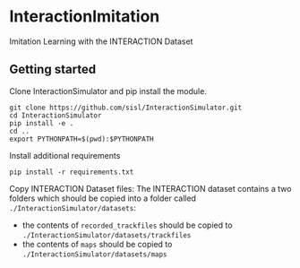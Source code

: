 # InteractionImitation
Imitation Learning with the INTERACTION Dataset

## Getting started
Clone InteractionSimulator and pip install the module.
```
git clone https://github.com/sisl/InteractionSimulator.git
cd InteractionSimulator
pip install -e .
cd ..
export PYTHONPATH=$(pwd):$PYTHONPATH
```
Install additional requirements
```
pip install -r requirements.txt
```
Copy INTERACTION Dataset files:
The INTERACTION dataset contains a two folders which should be copied into a folder called `./InteractionSimulator/datasets`: 
  - the contents of `recorded_trackfiles` should be copied to `./InteractionSimulator/datasets/trackfiles`
  - the contents of `maps` should be copied to `./InteractionSimulator/datasets/maps`
